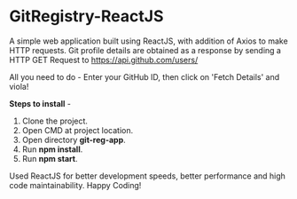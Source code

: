 # GitRegistry-ReactJS
A simple web application built using ReactJS, with addition of Axios to make HTTP requests. Git profile details are obtained as a response by sending a HTTP GET Request to https://api.github.com/users/<username>

All you need to do -
Enter your GitHub ID, then click on 'Fetch Details' and viola!

**Steps to install** -
1. Clone the project.
2. Open CMD at project location.
3. Open directory **git-reg-app**.
4. Run **npm install**.
5. Run **npm start**.

Used ReactJS for better development speeds, better performance and high code maintainability.
Happy Coding!
